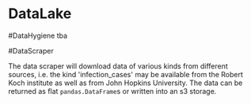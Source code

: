 # DataLake

#DataHygiene
    tba

#DataScraper

The data scraper will download data of various kinds from different sources, i.e. the kind
'infection_cases' may be available from the Robert Koch institute as well as from
John Hopkins University. The data can be returned as flat `pandas.DataFrame`s or written into
an s3 storage.
